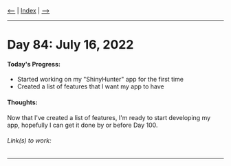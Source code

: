 [<--](../Days/Day83.md) | [Index](../README.md) | [-->](../Days/Day85.md)
____
# Day 84: July 16, 2022
#### Today's Progress:
- Started working on my "ShinyHunter" app for the first time
- Created a list of features that I want my app to have 

#### Thoughts:
Now that I've created a list of features, I'm ready to start developing my app, hopefully I can get it done by or before Day 100. 

###### Link(s) to work:

___
